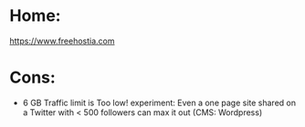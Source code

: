 # Home:
https://www.freehostia.com

# Cons:
- 6 GB Traffic limit is Too low!
  experiment: Even a one page site shared on a Twitter with < 500 followers can max it out (CMS: Wordpress)

